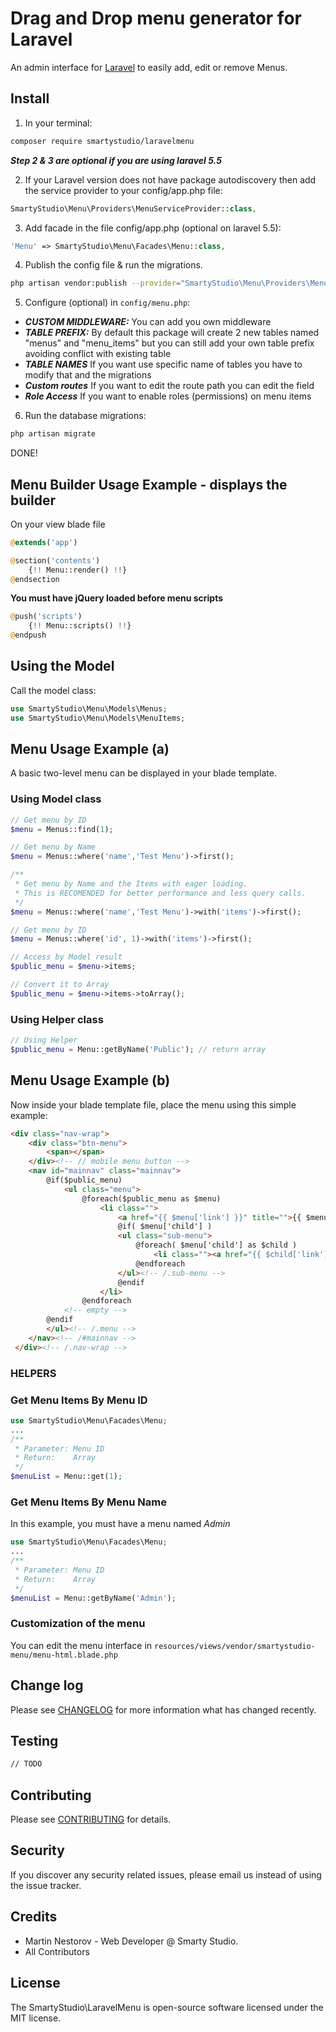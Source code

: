 # Drag and Drop menu generator for Laravel

An admin interface for [Laravel](https://laravel.com) to easily add, edit or remove Menus.

## Install

1. In your terminal:

```bash
composer require smartystudio/laravelmenu
```

**_Step 2 & 3 are optional if you are using laravel 5.5_**

2. If your Laravel version does not have package autodiscovery then add the service provider to your config/app.php file:

```php
SmartyStudio\Menu\Providers\MenuServiceProvider::class,
```

3. Add facade in the file config/app.php (optional on laravel 5.5):

```php
'Menu' => SmartyStudio\Menu\Facades\Menu::class,
```

4. Publish the config file & run the migrations.

```bash
php artisan vendor:publish --provider="SmartyStudio\Menu\Providers\MenuServiceProvider"
```

5. Configure (optional) in `config/menu.php`:

- **_CUSTOM MIDDLEWARE:_** You can add you own middleware
- **_TABLE PREFIX:_** By default this package will create 2 new tables named "menus" and "menu_items" but you can still add your own table prefix avoiding conflict with existing table
- **_TABLE NAMES_** If you want use specific name of tables you have to modify that and the migrations
- **_Custom routes_** If you want to edit the route path you can edit the field
- **_Role Access_** If you want to enable roles (permissions) on menu items

6. Run the database migrations:

```bash
php artisan migrate
```

DONE!

## Menu Builder Usage Example - displays the builder

On your view blade file

```php
@extends('app')

@section('contents')
    {!! Menu::render() !!}
@endsection
```

**You must have jQuery loaded before menu scripts**

```php
@push('scripts')
    {!! Menu::scripts() !!}
@endpush
```

## Using the Model

Call the model class:

```php
use SmartyStudio\Menu\Models\Menus;
use SmartyStudio\Menu\Models\MenuItems;
```

## Menu Usage Example (a)

A basic two-level menu can be displayed in your blade template.

### Using Model class

```php
// Get menu by ID
$menu = Menus::find(1);

// Get menu by Name
$menu = Menus::where('name','Test Menu')->first();

/**
 * Get menu by Name and the Items with eager loading.
 * This is RECOMENDED for better performance and less query calls.
 */
$menu = Menus::where('name','Test Menu')->with('items')->first();

// Get menu by ID
$menu = Menus::where('id', 1)->with('items')->first();

// Access by Model result
$public_menu = $menu->items;

// Convert it to Array
$public_menu = $menu->items->toArray();
```

### Using Helper class
```php
// Using Helper 
$public_menu = Menu::getByName('Public'); // return array
```

## Menu Usage Example (b)

Now inside your blade template file, place the menu using this simple example:

```html
<div class="nav-wrap">
    <div class="btn-menu">
        <span></span>
    </div><!-- // mobile menu button -->
    <nav id="mainnav" class="mainnav">
        @if($public_menu)
            <ul class="menu">
                @foreach($public_menu as $menu)
                    <li class="">
                        <a href="{{ $menu['link'] }}" title="">{{ $menu['label'] }}</a>
                        @if( $menu['child'] )
                        <ul class="sub-menu">
                            @foreach( $menu['child'] as $child )
                                <li class=""><a href="{{ $child['link'] }}" title="">{{ $child['label'] }}</a></li>
                            @endforeach
                        </ul><!-- /.sub-menu -->
                        @endif
                    </li>
                @endforeach
            <!-- empty -->
        @endif
        </ul><!-- /.menu -->
    </nav><!-- /#mainnav -->
 </div><!-- /.nav-wrap -->
```

### HELPERS

### Get Menu Items By Menu ID

```php
use SmartyStudio\Menu\Facades\Menu;
...
/**
 * Parameter: Menu ID
 * Return:    Array
 */
$menuList = Menu::get(1);
```

### Get Menu Items By Menu Name

In this example, you must have a menu named _Admin_

```php
use SmartyStudio\Menu\Facades\Menu;
...
/**
 * Parameter: Menu ID
 * Return:    Array
 */
$menuList = Menu::getByName('Admin');
```

### Customization of the menu

You can edit the menu interface in `resources/views/vendor/smartystudio-menu/menu-html.blade.php`

## Change log

Please see [CHANGELOG](CHANGELOG.md) for more information what has changed recently.

## Testing

``` bash
// TODO
```

## Contributing

Please see [CONTRIBUTING](CONTRIBUTING.md) for details.

## Security

If you discover any security related issues, please email us instead of using the issue tracker.

## Credits

- Martin Nestorov - Web Developer @ Smarty Studio.
- All Contributors

## License

The SmartyStudio\LaravelMenu is open-source software licensed under the MIT license.